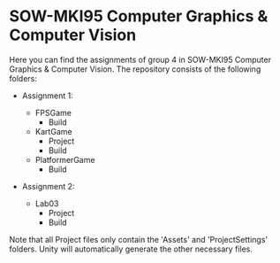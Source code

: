 # SOW-MKI95 Computer Graphics & Computer Vision

Here you can find the assignments of group 4 in SOW-MKI95 Computer Graphics & Computer Vision.
The repository consists of the following folders:
- Assignment 1:
  - FPSGame
    - Build
  - KartGame
    - Project
    - Build
  - PlatformerGame
    - Build
    
- Assignment 2:
  - Lab03
    - Project
    - Build

Note that all Project files only contain the 'Assets' and 'ProjectSettings' folders. Unity will automatically generate the other necessary files.
